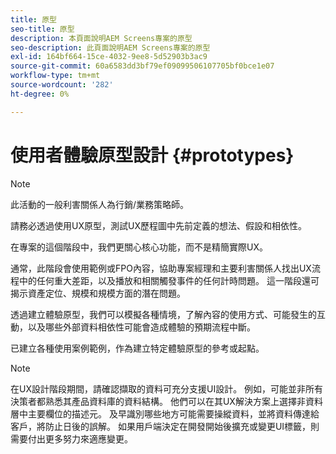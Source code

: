 ```yaml
---
title: 原型
seo-title: 原型
description: 本頁面說明AEM Screens專案的原型
seo-description: 此頁面說明AEM Screens專案的原型
exl-id: 164bf664-15ce-4032-9ee8-5d52903b3ac9
source-git-commit: 60a6583dd3bf79ef09099506107705bf0bce1e07
workflow-type: tm+mt
source-wordcount: '282'
ht-degree: 0%

---
```


# 使用者體驗原型設計 {#prototypes}

>[!NOTE]
>
>此活動的一般利害關係人為行銷/業務策略師。

請務必透過使用UX原型，測試UX歷程圖中先前定義的想法、假設和相依性。

在專案的這個階段中，我們更關心核心功能，而不是精簡實際UX。

通常，此階段會使用範例或FPO內容，協助專案經理和主要利害關係人找出UX流程中的任何重大差距，以及播放和相關觸發事件的任何計時問題。
這一階段還可揭示資產定位、規模和規模方面的潛在問題。

透過建立體驗原型，我們可以模擬各種情境，了解內容的使用方式、可能發生的互動，以及哪些外部資料相依性可能會造成體驗的預期流程中斷。

已建立各種使用案例範例，作為建立特定體驗原型的參考或起點。


>[!NOTE]
> 在UX設計階段期間，請確認擷取的資料可充分支援UI設計。
> 例如，可能並非所有決策者都熟悉其產品資料庫的資料結構。 他們可以在其UX解決方案上選擇非資料層中主要欄位的描述元。 及早識別哪些地方可能需要操縱資料，並將資料傳達給客戶，將防止日後的誤解。 如果用戶端決定在開發開始後擴充或變更UI標籤，則需要付出更多努力來適應變更。

